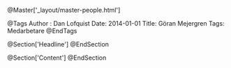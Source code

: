 @Master['_layout/master-people.html']

@Tags
Author : Dan Lofquist
Date: 2014-01-01
Title: Göran Mejergren
Tags: Medarbetare
@EndTags

@Section['Headline']
@EndSection

@Section['Content']
@EndSection